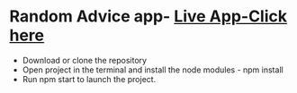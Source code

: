 # Random Advice app- [ Live App-Click here](https://kou-advice.netlify.app/)

- Download or clone the repository
- Open project in the terminal and install the node modules - npm install
- Run npm start to launch the project.
